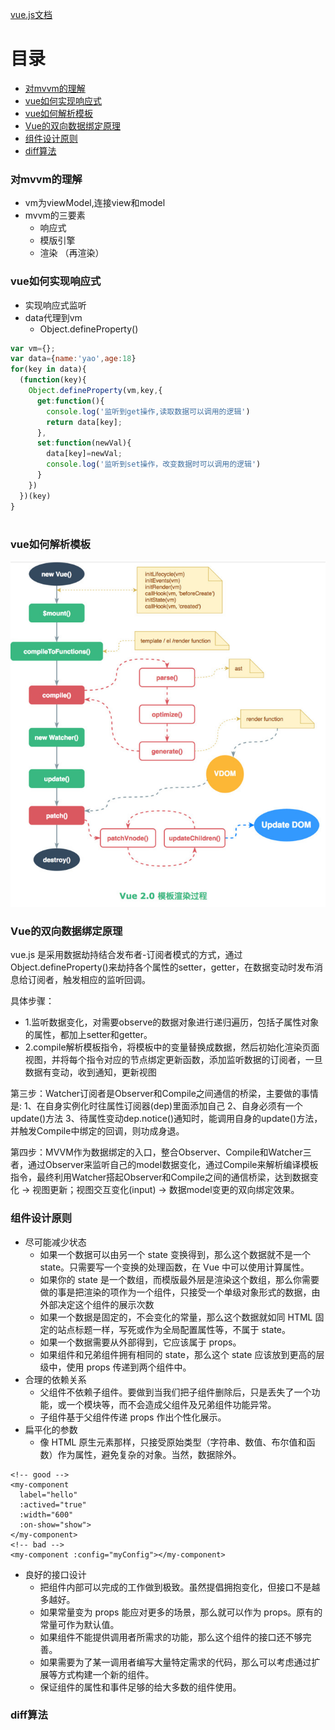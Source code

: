 [vue.js文档](https://cn.vuejs.org/)
# 目录
- [对mvvm的理解](#对mvvm的理解)
- [vue如何实现响应式](#vue如何实现响应式)
- [vue如何解析模板](#vue如何解析模板)
- [Vue的双向数据绑定原理](#Vue的双向数据绑定原理)
- [组件设计原则](#组件设计原则)
- [diff算法](#diff算法)

### 对mvvm的理解
- vm为viewModel,连接view和model
- mvvm的三要素
  - 响应式
  - 模版引擎
  - 渲染 （再渲染）

### vue如何实现响应式
- 实现响应式监听
- data代理到vm
  - Object.defineProperty()
```js
var vm={};
var data={name:'yao',age:18}
for(key in data){
  (function(key){
    Object.defineProperty(vm,key,{
      get:function(){
        console.log('监听到get操作,读取数据可以调用的逻辑')
        return data[key];
      },
      set:function(newVal){
        data[key]=newVal;
        console.log('监听到set操作，改变数据时可以调用的逻辑')
      }
    })
  })(key)
}
            
```

### vue如何解析模板

![compile](./images/compile.jpg)

### Vue的双向数据绑定原理

  vue.js 是采用数据劫持结合发布者-订阅者模式的方式，通过Object.defineProperty()来劫持各个属性的setter，getter，在数据变动时发布消息给订阅者，触发相应的监听回调。

具体步骤：

- 1.监听数据变化，对需要observe的数据对象进行递归遍历，包括子属性对象的属性，都加上setter和getter。
- 2.compile解析模板指令，将模板中的变量替换成数据，然后初始化渲染页面视图，并将每个指令对应的节点绑定更新函数，添加监听数据的订阅者，一旦数据有变动，收到通知，更新视图

第三步：Watcher订阅者是Observer和Compile之间通信的桥梁，主要做的事情是:
1、在自身实例化时往属性订阅器(dep)里面添加自己
2、自身必须有一个update()方法
3、待属性变动dep.notice()通知时，能调用自身的update()方法，并触发Compile中绑定的回调，则功成身退。

第四步：MVVM作为数据绑定的入口，整合Observer、Compile和Watcher三者，通过Observer来监听自己的model数据变化，通过Compile来解析编译模板指令，最终利用Watcher搭起Observer和Compile之间的通信桥梁，达到数据变化 -> 视图更新；视图交互变化(input) -> 数据model变更的双向绑定效果。

### 组件设计原则
- 尽可能减少状态
  - 如果一个数据可以由另一个 state 变换得到，那么这个数据就不是一个 state。只需要写一个变换的处理函数，在 Vue 中可以使用计算属性。
  - 如果你的 state 是一个数组，而模版最外层是渲染这个数组，那么你需要做的事是把渲染的项作为一个组件，只接受一个单级对象形式的数据，由外部决定这个组件的展示次数
  - 如果一个数据是固定的，不会变化的常量，那么这个数据就如同 HTML 固定的站点标题一样，写死或作为全局配置属性等，不属于 state。
  - 如果一个数据需要从外部得到，它应该属于 props。
  - 如果组件和兄弟组件拥有相同的 state，那么这个 state 应该放到更高的层级中，使用 props 传递到两个组件中。
- 合理的依赖关系
  - 父组件不依赖子组件。要做到当我们把子组件删除后，只是丢失了一个功能，或一个模块等，而不会造成父组件及兄弟组件功能异常。
  - 子组件基于父组件传递 props 作出个性化展示。
- 扁平化的参数
  - 像 HTML 原生元素那样，只接受原始类型（字符串、数值、布尔值和函数）作为属性，避免复杂的对象。当然，数据除外。
```vue
<!-- good -->
<my-component
  label="hello"
  :actived="true"
  :width="600"
  :on-show="show">
</my-component>
<!-- bad -->
<my-component :config="myConfig"></my-component>
```
- 良好的接口设计
  - 把组件内部可以完成的工作做到极致。虽然提倡拥抱变化，但接口不是越多越好。
  - 如果常量变为 props 能应对更多的场景，那么就可以作为 props。原有的常量可作为默认值。
  - 如果组件不能提供调用者所需求的功能，那么这个组件的接口还不够完善。
  - 如果需要为了某一调用者编写大量特定需求的代码，那么可以考虑通过扩展等方式构建一个新的组件。
  - 保证组件的属性和事件足够的给大多数的组件使用。
### diff算法
 

